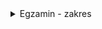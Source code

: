 <details>
  <summary>
    Egzamin - zakres
  </summary>
  
  Egzamin pisemny. Szybkie przeglądowe zadania. Tematy poniżej:  
- Co to jest heurystyka, a co to jest metaheurystyka
- Schematy (pseudokod) algorytmów:
  - algorytm wspinaczkowy
  - algorytm symulowanego wyżarzania
  - algortym genetyczny (wersja klasyczna na ciągach bitów i wersja dostosowana - program ewolucyjny)
  - algorytm tabu
  - strategia ewolucyjna
- Elementy metaheurystyk
    - funkcja celu
    - funkcja oceny
    - selekcja
    - mutacja
    - krzyżowanie
    - rekombinacja
    - warunek zakończenia (oraz oczywiście co najmniej 2 przykłady)
    - populacja początkowa (oraz jak ją tworzymy: albo losowo, albo dostosowaną do zadania)
    - eksploracja a eksploatacja
    - genotyp
    - fenotyp
  - Cechy i właściwości
    - globalne i lokalne optimum
    - jaki algorytm świetnie się zrównolegla
    - o co chodzi w wyspowym algorytmie genetycznym
    - jaka metoda stosuje automatyczne dostosowanie zasięgu mutacji
    - jaka metoda zawsze zatrzyma się w minimum lokalnym
    - przedwczesna zbieżność
    - superosobnik
    - metoda ruletki
    - selekcja turniejowa
    - jakie są pożądane cechy selekcji
    - w jaki sposób stwierdzić jaki zestaw parametrów metody jest najlepszy
    - co oznaczają znaczki mu lambda rho w strategiach ewolucyjnych?
    - mamy metaheurystykę i metodę dokładną rozwiązania pewnego konkretnego problemu. Co wybieżemy jeśli:
    - chcemy wykonać obliczenia jak najszybciej.
    - chcemy wykonać obliczenia dokładnie.
    - mamy metaheurystykę i metodę dokładną rozwiązania pewnego konkretnego problemu. W jakich przypadkach zastosujemy metaheurystykę, a w jakich metodę dokładną?
    - która metoda działa szybciej - metoda pełnego przeglądu, czy algorytm (tu wstaw dowolną metaheurystykę)?
    - która metoda daje dokładniejsze wyniki - metoda pełnego przeglądu, czy algorytm genetyczny?
    - jaka metoda metaheurystyczna jest najlepsza? Uzasadnij (tak, tu jest haczyk  ).
    - jak powinien ogólnie wzrastać czas obliczeń dla metaheurystyki. Kiedy nie ma sensu stosować metaheurystyki?.
    - w jakiej metaheurystyce korzystamy z reprezentacji drzewiastej chromosomów.
  - programowanie genetyczne, co to jest?
</details>